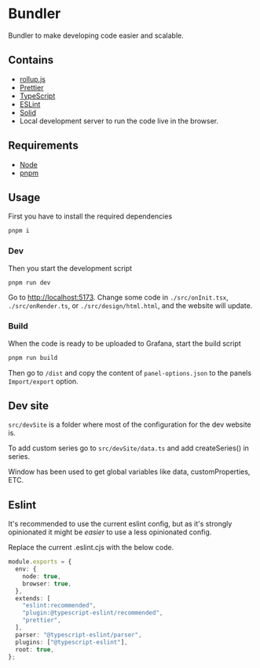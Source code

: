 # Bundler

Bundler to make developing code easier and scalable.

## Contains

- [rollup.js](https://rollupjs.org/)
- [Prettier](https://prettier.io/)
- [TypeScript](https://www.typescriptlang.org/)
- [ESLint](https://eslint.org/)
- [Solid](https://www.solidjs.com/)
- Local development server to run the code live in the browser.

## Requirements

- [Node](https://nodejs.org/)
- [pnpm](https://pnpm.io/)

## Usage

First you have to install the required dependencies

```bash
pnpm i
```

### Dev

Then you start the development script

```bash
pnpm run dev
```

Go to <http://localhost:5173>. Change some code in `./src/onInit.tsx`, `./src/onRender.ts`, or `./src/design/html.html`, and the website will update.

### Build

When the code is ready to be uploaded to Grafana, start the build script

```bash
pnpm run build
```

Then go to `/dist` and copy the content of `panel-options.json` to the panels `Import/export` option.

## Dev site

`src/devSite` is a folder where most of the configuration for the dev website is.

To add custom series go to `src/devSite/data.ts` and add createSeries() in series.

Window has been used to get global variables like data, customProperties, ETC.

## Eslint

It's recommended to use the current eslint config, but as it's strongly opinionated it might be _easier_ to use a less opinionated config.

Replace the current .eslint.cjs with the below code.

```ts
module.exports = {
  env: {
    node: true,
    browser: true,
  },
  extends: [
    "eslint:recommended",
    "plugin:@typescript-eslint/recommended",
    "prettier",
  ],
  parser: "@typescript-eslint/parser",
  plugins: ["@typescript-eslint"],
  root: true,
};
```
